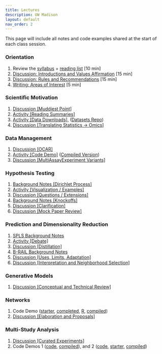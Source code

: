 ```yaml
---
title: Lectures
description: UW Madison
layout: default
nav_order: 2
---
```


This page will include all notes and code examples shared at the start of each
class session.

### Orientation

1. Review the [syllabus](https://krisrs1128.github.io/stat992_s23/assets/syllabus.docx) + [reading list](https://docs.google.com/document/d/11-UvYVtin4n9bVEdK8AH3vAGQCgNDaXWifPGYRlSZFA/edit) [10 min]
1. [Discussion: Introductions and Values Affirmation](https://docs.google.com/document/d/1qei_7yL6ZZBCFo95BvrBAUBlaqE73yYLudaabzO4UAg/edit) [15 min]
1. [Discussion: Rules and Recommendations](https://docs.google.com/document/d/1qei_7yL6ZZBCFo95BvrBAUBlaqE73yYLudaabzO4UAg/edit) [15 min]
1. [Writing: Areas of Interest](https://docs.google.com/document/d/1qei_7yL6ZZBCFo95BvrBAUBlaqE73yYLudaabzO4UAg/edit) [5 min]

### Scientific Motivation

1. [Discussion [Muddiest Point]](https://docs.google.com/document/d/1QV2x5Z-5ZZUM0XVGtIKlFPZJUbyVncTTQ-9aSVUyKgk/edit#bookmark=id.kar8hntyhhfj)
1. [Activity [Reading Summaries]](https://docs.google.com/document/d/1QV2x5Z-5ZZUM0XVGtIKlFPZJUbyVncTTQ-9aSVUyKgk/edit#bookmark=id.yhscfqjtz2gc)
1. [Activity [Data Downloads]](https://docs.google.com/document/d/1QV2x5Z-5ZZUM0XVGtIKlFPZJUbyVncTTQ-9aSVUyKgk/edit#bookmark=id.laoj8rp2qfi6), ([Datasets Repo](https://github.com/krisrs1128/multiomics_data))
1. [Discussion [Translating Statistics -> Omics]](https://docs.google.com/document/d/1QV2x5Z-5ZZUM0XVGtIKlFPZJUbyVncTTQ-9aSVUyKgk/edit#bookmark=id.gvcb046dyo0b)

### Data Management

1. [Discussion [OCAR]](https://docs.google.com/document/d/1uaYiHyvswkCd6wPEAdutD2uxcF0l6NJOCUg07oDJgGM/edit#bookmark=id.fj752x5nvi65)
1. [Activity [Code Demo]](https://github.com/krisrs1128/stat992_s23/blob/main/activities/demo3-1.Rmd) ([Compiled Version](https://krisrs1128.github.io/stat992_s23/activities/demo3-1.html))
1. [Discussion [MultiAssayExperiment Variants]](https://docs.google.com/document/d/1uaYiHyvswkCd6wPEAdutD2uxcF0l6NJOCUg07oDJgGM/edit#bookmark=id.xwwl4hno1whv)

### Hypothesis Testing

1. [Background Notes [Dirichlet Process]](https://jamboard.google.com/d/1Z7OHGm0SK49fsB0iNMS1D6DnsItFHdEg3XeXvuxN95E/edit?usp=sharing)
1. [Activity [Visualization / Examples]](https://docs.google.com/document/d/1Jak0jEiu94uQ7YuX-8_KmOtACzhMEUVb3HsclLkTBss/edit#bookmark=id.fmth1c1x6gya)
1. [Discussion [Questions / Extensions]](https://docs.google.com/document/d/1Jak0jEiu94uQ7YuX-8_KmOtACzhMEUVb3HsclLkTBss/edit#bookmark=id.hqbgdadrkv22)
1. [Background Notes [Knockoffs]](https://jamboard.google.com/d/1xcueivNKV4WW0K6fMYQtO-V28uAu-Wz1M3My1WeLyHM/viewer?f=2)
1. [Discussion [Clarification]](https://docs.google.com/document/d/1VXoR2PE0OIjNcnlzFBK-7wXC1QOyhzjphqVl9ncwyQ0/edit#bookmark=id.e9fz3udyw4vy)
1. [Discussion [Mock Paper Review]](https://docs.google.com/document/d/1VXoR2PE0OIjNcnlzFBK-7wXC1QOyhzjphqVl9ncwyQ0/edit#bookmark=id.j2ihka8j41hj)

### Prediction and Dimensionality Reduction
1. [SPLS Background Notes](https://jamboard.google.com/d/1UBdvOJyYc1YnEM3l5SibQrfwu94bYCnLpRmULGdAkSs/edit?usp=sharing)
1. [Activity [Debate]](https://docs.google.com/document/d/1d4LBcbONyynuut-oElpitGa2yauJummvfZaglVQFP9Q/edit#bookmark=id.ol1vlxddfnpc)
1. [Discussion [Distillation]](https://docs.google.com/document/d/1d4LBcbONyynuut-oElpitGa2yauJummvfZaglVQFP9Q/edit#bookmark=id.gne6csyvuhj)
1. [B-RAIL Background Notes](https://jamboard.google.com/d/1TIJ9giMSVE1wmePy-XMEBSMqaTsisAlxwUdpR5Tg7uU/viewer?f=3)
1. [Discussion [Uses, Limits, Adaptation]](https://docs.google.com/document/d/1Nc-raWcAmbcEsU_ULcjDuKYgqYBM15J4JiLvh6FJ7_4/edit?usp=sharing)
1. [Discussion [Interpretation and Neighborhood Selection]](https://docs.google.com/document/d/1ksfYvuzrUQNegQLZyAb_O5yZJXLwA5BkufwghivS09E/edit#)

### Generative Models

1. [Discussion [Conceptual and Technical Review]](https://docs.google.com/document/d/1Wg4X6MktiRdDUS44SVyaOS37Yuly3yDHUyKtgDPLUVc/edit)

### Networks

1. Code Demo ([starter](https://github.com/krisrs1128/stat992_s23/blob/main/activities/brail-starter.Rmd), [completed](https://github.com/krisrs1128/stat992_s23/blob/main/activities/brail.Rmd), [R](https://github.com/krisrs1128/stat992_s23/blob/main/activities/brail.R), [compiled](https://github.com/krisrs1128/stat992_s23/raw/main/activities/brail.pdf))
1. [Discussion [Elaboration and Proposals]](https://docs.google.com/document/d/1PlElzXfmOIDSkYDYrH-tDxl8EhQXjKuOn_iOOplgtBg/edit?usp=sharing)

### Multi-Study Analysis
1. [Discussion [Curated Experiments]](https://docs.google.com/document/d/1R-lNGAOdHwrcUkoOxsj12w_Ygk698BdT24s-cB0THSo/edit)
1. Code Demos 1 ([code](https://github.com/krisrs1128/stat992_s23/blob/main/activities/demo12-1.Rmd), [compiled](https://github.com/krisrs1128/stat992_s23/blob/main/activities/demo12-1.pdf)), and 2 ([code](https://github.com/krisrs1128/stat992_s23/blob/main/activities/demo12-2.Rmd), [starter](https://github.com/krisrs1128/stat992_s23/blob/main/activities/demo12-2-starter.Rmd), [compiled](https://github.com/krisrs1128/stat992_s23/blob/main/activities/demo12-2.pdf))